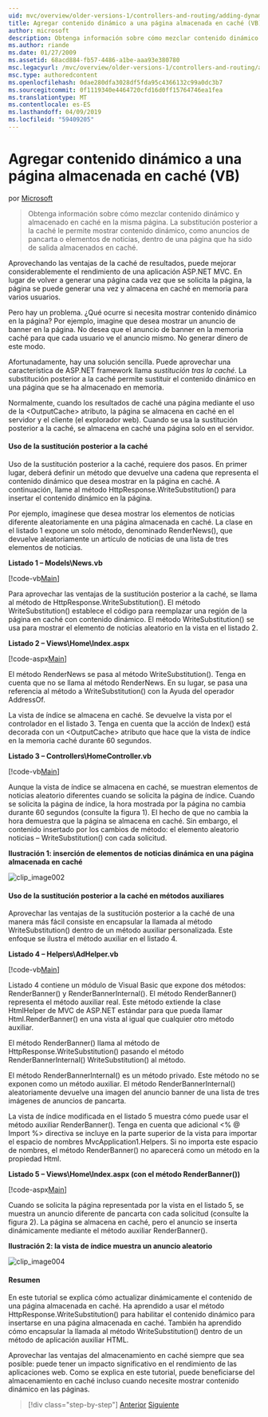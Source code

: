 ```yaml
---
uid: mvc/overview/older-versions-1/controllers-and-routing/adding-dynamic-content-to-a-cached-page-vb
title: Agregar contenido dinámico a una página almacenada en caché (VB) | Microsoft Docs
author: microsoft
description: Obtenga información sobre cómo mezclar contenido dinámico y almacenado en caché en la misma página. La substitución posterior a la caché le permite mostrar contenido dinámico, como o los anuncios de pancarta...
ms.author: riande
ms.date: 01/27/2009
ms.assetid: 68acd884-fb57-4486-a1be-aaa93e380780
msc.legacyurl: /mvc/overview/older-versions-1/controllers-and-routing/adding-dynamic-content-to-a-cached-page-vb
msc.type: authoredcontent
ms.openlocfilehash: 0dae280dfa3028df5fda95c4366132c99a0dc3b7
ms.sourcegitcommit: 0f1119340e4464720cfd16d0ff15764746ea1fea
ms.translationtype: MT
ms.contentlocale: es-ES
ms.lasthandoff: 04/09/2019
ms.locfileid: "59409205"
---
```

# <a name="adding-dynamic-content-to-a-cached-page-vb"></a>Agregar contenido dinámico a una página almacenada en caché (VB)

por [Microsoft](https://github.com/microsoft)

> Obtenga información sobre cómo mezclar contenido dinámico y almacenado en caché en la misma página. La substitución posterior a la caché le permite mostrar contenido dinámico, como anuncios de pancarta o elementos de noticias, dentro de una página que ha sido de salida almacenados en caché.


Aprovechando las ventajas de la caché de resultados, puede mejorar considerablemente el rendimiento de una aplicación ASP.NET MVC. En lugar de volver a generar una página cada vez que se solicita la página, la página se puede generar una vez y almacena en caché en memoria para varios usuarios.

Pero hay un problema. ¿Qué ocurre si necesita mostrar contenido dinámico en la página? Por ejemplo, imagine que desea mostrar un anuncio de banner en la página. No desea que el anuncio de banner en la memoria caché para que cada usuario ve el anuncio mismo. No generar dinero de este modo.

Afortunadamente, hay una solución sencilla. Puede aprovechar una característica de ASP.NET framework llama *sustitución tras la caché*. La substitución posterior a la caché permite sustituir el contenido dinámico en una página que se ha almacenado en memoria.


Normalmente, cuando los resultados de caché una página mediante el uso de la &lt;OutputCache&gt; atributo, la página se almacena en caché en el servidor y el cliente (el explorador web). Cuando se usa la sustitución posterior a la caché, se almacena en caché una página solo en el servidor.


#### <a name="using-post-cache-substitution"></a>Uso de la sustitución posterior a la caché

Uso de la sustitución posterior a la caché, requiere dos pasos. En primer lugar, deberá definir un método que devuelve una cadena que representa el contenido dinámico que desea mostrar en la página en caché. A continuación, llame al método HttpResponse.WriteSubstitution() para insertar el contenido dinámico en la página.

Por ejemplo, imagínese que desea mostrar los elementos de noticias diferente aleatoriamente en una página almacenada en caché. La clase en el listado 1 expone un solo método, denominado RenderNews(), que devuelve aleatoriamente un artículo de noticias de una lista de tres elementos de noticias.

**Listado 1 – Models\News.vb**

[!code-vb[Main](adding-dynamic-content-to-a-cached-page-vb/samples/sample1.vb)]

Para aprovechar las ventajas de la sustitución posterior a la caché, se llama al método de HttpResponse.WriteSubstitution(). El método WriteSubstitution() establece el código para reemplazar una región de la página en caché con contenido dinámico. El método WriteSubstitution() se usa para mostrar el elemento de noticias aleatorio en la vista en el listado 2.

**Listado 2 – Views\Home\Index.aspx**

[!code-aspx[Main](adding-dynamic-content-to-a-cached-page-vb/samples/sample2.aspx)]

El método RenderNews se pasa al método WriteSubstitution(). Tenga en cuenta que no se llama al método RenderNews. En su lugar, se pasa una referencia al método a WriteSubstitution() con la Ayuda del operador AddressOf.

La vista de índice se almacena en caché. Se devuelve la vista por el controlador en el listado 3. Tenga en cuenta que la acción de Index() está decorada con un &lt;OutputCache&gt; atributo que hace que la vista de índice en la memoria caché durante 60 segundos.

**Listado 3 – Controllers\HomeController.vb**

[!code-vb[Main](adding-dynamic-content-to-a-cached-page-vb/samples/sample3.vb)]

Aunque la vista de índice se almacena en caché, se muestran elementos de noticias aleatorio diferentes cuando se solicita la página de índice. Cuando se solicita la página de índice, la hora mostrada por la página no cambia durante 60 segundos (consulte la figura 1). El hecho de que no cambia la hora demuestra que la página se almacena en caché. Sin embargo, el contenido insertado por los cambios de método: el elemento aleatorio noticias – WriteSubstitution() con cada solicitud.

**Ilustración 1: inserción de elementos de noticias dinámica en una página almacenada en caché**

![clip_image002](adding-dynamic-content-to-a-cached-page-vb/_static/image1.jpg)

#### <a name="using-post-cache-substitution-in-helper-methods"></a>Uso de la sustitución posterior a la caché en métodos auxiliares

Aprovechar las ventajas de la sustitución posterior a la caché de una manera más fácil consiste en encapsular la llamada al método WriteSubstitution() dentro de un método auxiliar personalizada. Este enfoque se ilustra el método auxiliar en el listado 4.

**Listado 4 – Helpers\AdHelper.vb**

[!code-vb[Main](adding-dynamic-content-to-a-cached-page-vb/samples/sample4.vb)]

Listado 4 contiene un módulo de Visual Basic que expone dos métodos: RenderBanner() y RenderBannerInternal(). El método RenderBanner() representa el método auxiliar real. Este método extiende la clase HtmlHelper de MVC de ASP.NET estándar para que pueda llamar Html.RenderBanner() en una vista al igual que cualquier otro método auxiliar.

El método RenderBanner() llama al método de HttpResponse.WriteSubstitution() pasando el método RenderBannerInternal() WriteSubstitution() al método.

El método RenderBannerInternal() es un método privado. Este método no se exponen como un método auxiliar. El método RenderBannerInternal() aleatoriamente devuelve una imagen del anuncio banner de una lista de tres imágenes de anuncios de pancarta.

La vista de índice modificada en el listado 5 muestra cómo puede usar el método auxiliar RenderBanner(). Tenga en cuenta que adicional &lt;% @ Import %&gt; directiva se incluye en la parte superior de la vista para importar el espacio de nombres MvcApplication1.Helpers. Si no importa este espacio de nombres, el método RenderBanner() no aparecerá como un método en la propiedad Html.

**Listado 5 – Views\Home\Index.aspx (con el método RenderBanner())**

[!code-aspx[Main](adding-dynamic-content-to-a-cached-page-vb/samples/sample5.aspx)]

Cuando se solicita la página representada por la vista en el listado 5, se muestra un anuncio diferente de pancarta con cada solicitud (consulte la figura 2). La página se almacena en caché, pero el anuncio se inserta dinámicamente mediante el método auxiliar RenderBanner().

**Ilustración 2: la vista de índice muestra un anuncio aleatorio**

![clip_image004](adding-dynamic-content-to-a-cached-page-vb/_static/image2.jpg)

#### <a name="summary"></a>Resumen

En este tutorial se explica cómo actualizar dinámicamente el contenido de una página almacenada en caché. Ha aprendido a usar el método HttpResponse.WriteSubstitution() para habilitar el contenido dinámico para insertarse en una página almacenada en caché. También ha aprendido cómo encapsular la llamada al método WriteSubstitution() dentro de un método de aplicación auxiliar HTML.

Aprovechar las ventajas del almacenamiento en caché siempre que sea posible: puede tener un impacto significativo en el rendimiento de las aplicaciones web. Como se explica en este tutorial, puede beneficiarse del almacenamiento en caché incluso cuando necesite mostrar contenido dinámico en las páginas.

> [!div class="step-by-step"]
> [Anterior](improving-performance-with-output-caching-vb.md)
> [Siguiente](creating-a-controller-vb.md)
